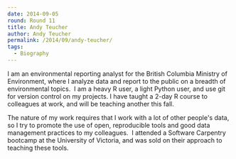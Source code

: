 ```yaml
---
date: 2014-09-05
round: Round 11
title: Andy Teucher
author: Andy Teucher
permalink: /2014/09/andy-teucher/
tags:
  - Biography
---
```

I am an environmental reporting analyst for the British Columbia Ministry of Environment, where I analyze data and report to the public on a breadth of environmental topics.  I am a heavy R user, a light Python user, and use git for version control on my projects. I have taught a 2-day R course to colleagues at work, and will be teaching another this fall.

The nature of my work requires that I work with a lot of other people's data, so I try to promote the use of open, reproducible tools and good data management practices to my colleagues.  I attended a Software Carpentry bootcamp at the University of Victoria, and was sold on their approach to teaching these tools.
